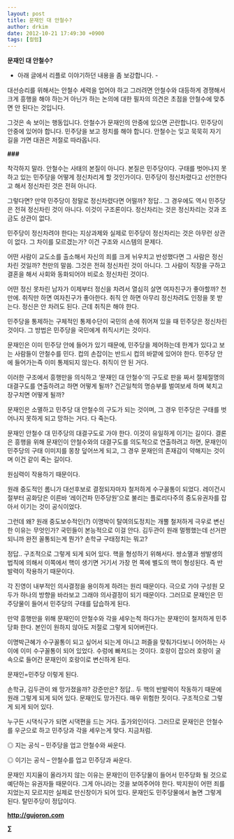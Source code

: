 ```yaml
---
layout: post
title: 문재인 대 안철수?
author: drkim
date: 2012-10-21 17:49:30 +0900
tags: [컬럼]
---
```

**문재인 대 안철수?** 

 - 아래 글에서 리플로 이야기하던 내용을 좀 보강합니다. - 

 대선승리를 위해서는 안철수 세력을 업어야 하고 그러려면 안철수와 대등하게 경쟁해서 크게 흥행을 해야 하는거 아닌가 하는 논의에 대한 필자의 의견은 초점을 안철수에 맞추면 안 된다는 것입니다. 

 그것은 속 보이는 행동입니다. 안철수가 문재인의 안중에 있으면 곤란합니다. 민주당이 안중에 있어야 합니다. 민주당을 보고 정치를 해야 합니다. 안철수는 잊고 묵묵히 자기 길을 가면 대권은 저절로 따라옵니다. 



**###** 

 착각하지 말라. 안철수는 사태의 본질이 아니다. 본질은 민주당이다. 구태를 벗어나지 못하고 있는 민주당을 어떻게 정신차리게 할 것인가이다. 민주당이 정신차렸다고 선언한다고 해서 정신차린 것은 전혀 아니다. 

 그렇다면? 만약 민주당이 정말로 정신차렸다면 어떨까? 정답.. 그 경우에도 역시 민주당은 전혀 정신차린 것이 아니다. 이것이 구조론이다. 정신차리는 것은 정신차리는 것과 조금도 상관이 없다. 

 민주당이 정신차려야 한다는 지상과제와 실제로 민주당이 정신차리는 것은 아무런 상관이 없다. 그 차이를 모르겠는가? 이건 구조와 시스템의 문제다. 

 어떤 사람이 교도소를 출소해서 자신의 죄를 크게 뉘우치고 반성했다면 그 사람은 정신차린 것일까? 천만의 말씀. 그것은 전혀 정신차린 것이 아니다. 그 사람이 직장을 구하고 결혼을 해서 사회와 동화되어야 비로소 정신차린 것이다. 

 어떤 정신 못차린 남자가 이제부터 정신을 차려서 열심히 살면 여자친구가 좋아할까? 천만에. 취직만 하면 여자친구가 좋아한다. 취직 안 하면 아무리 정신차려도 인정을 못 받는다. 정신은 안 차려도 된다. 근데 취직은 해야 한다. 

 민주당을 통제하는 구체적인 통제수단이 국민의 손에 쥐어져 있을 때 민주당은 정신차린 것이다. 그 방법은 민주당을 국민에게 취직시키는 것이다. 

 문재인은 이미 민주당 안에 들어가 있기 때문에, 민주당을 제어하는데 한계가 있다고 보는 사람들이 안철수를 민다. 컵의 손잡이는 반드시 컵의 바깥에 있어야 한다. 민주당 안에 들어가는즉 이미 통제되지 않는다. 취직이 안 된 거다. 

 이러한 구조에서 흥행만을 의식하고 ‘문재인 대 안철수’의 구도로 판을 짜서 절체절명의 대결구도를 연출하려고 하면 어떻게 될까? 건곤일척의 명승부를 벌여보세 하며 북치고 장구치면 어떻게 될까? 

 문재인은 소멸하고 민주당 대 안철수의 구도가 되는 것이며, 그 경우 민주당은 구태를 벗어나지 못하게 되고 망하는 거다. 다 죽는다. 

 문재인 안철수 대 민주당의 대결구도로 가야 한다. 이것이 유일하게 이기는 길이다. 결론은 흥행을 위해 문재인이 안철수와의 대결구도를 의도적으로 연출하려고 하면, 문재인이 민주당의 구태 이미지를 몽창 덮어쓰게 되고, 그 경우 문재인의 존재감이 약해지는 것이며 이건 같이 죽는 길이다. 

 원심력이 작용하기 때문이다. 

 원래 중도적인 롬니가 대선후보로 결정되자마자 철저하게 수구꼴통이 되었다. 레이건시절부터 공화당은 이른바 ‘레이건파 민주당원’으로 불리는 플로리다주의 중도유권자를 잡아서 이기는 것이 공식이었다. 

 그런데 왜? 원래 중도보수적인(?) 이명박이 탈여의도정치는 개뿔 철저하게 극우로 변신한 이유는 무엇인가? 국민들이 본능적으로 이걸 안다. 김두관이 원래 멀쩡했는데 선거판 되니까 완전 꼴통되는게 뭔가? 손학규 구태정치는 뭐고? 

 정답.. 구조적으로 그렇게 되게 되어 있다. 핵을 형성하기 위해서다. 쌍소멸과 쌍발생의 법칙에 의해서 이쪽에서 핵이 생기면 거기서 가장 먼 쪽에 별도의 핵이 형성된다. 즉 반발력이 작용하기 때문이다. 

 각 진영이 내부적인 의사결정을 용이하게 하려는 원리 때문이다. 극으로 가야 구성원 모두가 하나의 방향을 바라보고 그래야 의사결정이 되기 때문이다. 그러므로 문재인은 민주당물이 들어서 민주당의 구태를 답습하게 된다. 

 만약 흥행만을 위해 문재인이 안철수와 각을 세우는척 하다가는 문재인이 철저하게 민주당화 한다. 본인이 원하지 않아도 저절로 그렇게 되어버린다. 

 이명박근혜가 수구꼴통이 되고 싶어서 되는게 아니고 퍼즐을 맞춰가다보니 어어하는 사이에 이미 수구꼴통이 되어 있었다. 수렁에 빠져드는 것이다. 호랑이 잡으러 호랑이 굴 속으로 들어간 문재인이 호랑이로 변신하게 된다. 

 문재인=민주당 이렇게 된다. 

 손학규, 김두관이 왜 망가졌을까? 강준만은? 정답.. 두 핵의 반발력이 작동하기 때문에 원래 그렇게 되게 되어 있다. 문재인도 망가진다. 매우 위험한 짓이다. 구조적으로 그렇게 되게 되어 있다. 

 누구든 시댁식구가 되면 시댁편을 드는 거다. 출가외인이다. 그러므로 문재인은 안철수를 우군으로 하고 민주당과 각을 세우는게 맞다. 지금처럼. 

 ◎ 지는 공식 – 민주당을 업고 안철수와 싸운다.

   
◎ 이기는 공식 – 안철수를 업고 민주당과 싸운다. 

 문재인 지지율이 올라가지 않는 이유는 문재인이 민주당물이 들어서 민주당화 될 것으로 예단하는 유권자들 때문이다. 그게 아니라는 것을 보여주어야 한다. 박지원이 어떤 죄를 지었는지 모르지만 실제로 만신창이가 되어 있다. 문재인도 민주당물에서 놀면 그렇게 된다. 탈민주당이 정답이다. 



  
  
  

  












**http://gujoron.com**  


**∑**